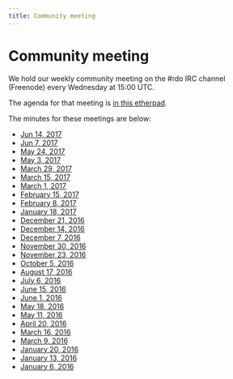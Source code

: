 ```yaml
---
title: Community meeting
---
```


# Community meeting

We hold our weekly community meeting on the \#rdo IRC channel (Freenode)
every Wednesday at 15:00 UTC.

The agenda for that meeting is [in this
etherpad](https://etherpad.openstack.org/p/RDO-Meeting).

The minutes for these meetings are below:

* [Jun 14, 2017](https://www.redhat.com/archives/rdo-list/2017-June/msg00040.html)
* [Jun 7, 2017](https://www.redhat.com/archives/rdo-list/2017-June/msg00011.html)
* [May 24, 2017](https://www.redhat.com/archives/rdo-list/2017-May/msg00053.html)
* [May 3, 2017](https://www.redhat.com/archives/rdo-list/2017-May/msg00008.html)
* [March 29, 2017](https://www.redhat.com/archives/rdo-list/2017-March/msg00053.html)
* [March 15, 2017](https://www.redhat.com/archives/rdo-list/2017-March/msg00025.html)
* [March 1, 2017](https://www.redhat.com/archives/rdo-list/2017-March/msg00000.html)
* [February 15, 2017](https://www.redhat.com/archives/rdo-list/2017-February/msg00029.html)
* [February 8, 2017](https://www.redhat.com/archives/rdo-list/2017-February/msg00017.html)
* [January 18, 2017](https://www.redhat.com/archives/rdo-list/2017-January/msg00055.html)
* [December 21, 2016](https://www.redhat.com/archives/rdo-list/2016-December/msg00050.html)
* [December 14, 2016](https://www.redhat.com/archives/rdo-list/2016-December/msg00030.html)
* [December 7, 2016](https://www.redhat.com/archives/rdo-list/2016-December/msg00007.html)
* [November 30, 2016](https://www.redhat.com/archives/rdo-list/2016-November/msg00132.html)
* [November 23, 2016](https://www.redhat.com/archives/rdo-list/2016-November/msg00100.html)
* [October 5, 2016](https://meetbot.fedoraproject.org/rdo/2016-10-05/rdo_meeting_-_2016-10-05.2016-10-05-15.00.html)
* [August 17, 2016](https://www.redhat.com/archives/rdo-list/2016-August/msg00157.html)
* [July 6, 2016](https://www.redhat.com/archives/rdo-list/2016-July/msg00037.html)
* [June 15, 2016](https://www.redhat.com/archives/rdo-list/2016-June/msg00149.html)
* [June 1, 2016](https://www.redhat.com/archives/rdo-list/2016-June/msg00004.html)
* [May 18, 2016](https://www.redhat.com/archives/rdo-list/2016-May/msg00094.html)
* [May 11, 2016](https://www.redhat.com/archives/rdo-list/2016-May/msg00058.html)
* [April 20, 2016](https://www.redhat.com/archives/rdo-list/2016-April/msg00104.html)
* [March 16, 2016](https://goo.gl/Ydr00t)
* [March 9, 2016](https://goo.gl/wB5Zvh)
* [January 20, 2016](https://www.redhat.com/archives/rdo-list/2016-January/msg00125.html)
* [January 13, 2016](https://www.redhat.com/archives/rdo-list/2016-January/msg00067.html)
* [January 6,  2016](https://www.redhat.com/archives/rdo-list/2016-January/msg00015.html)


